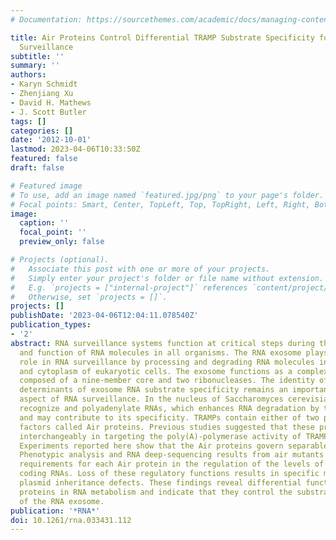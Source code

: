 ```yaml
---
# Documentation: https://sourcethemes.com/academic/docs/managing-content/

title: Air Proteins Control Differential TRAMP Substrate Specificity for Nuclear RNA
  Surveillance
subtitle: ''
summary: ''
authors:
- Karyn Schmidt
- Zhenjiang Xu
- David H. Mathews
- J. Scott Butler
tags: []
categories: []
date: '2012-10-01'
lastmod: 2023-04-06T10:33:50Z
featured: false
draft: false

# Featured image
# To use, add an image named `featured.jpg/png` to your page's folder.
# Focal points: Smart, Center, TopLeft, Top, TopRight, Left, Right, BottomLeft, Bottom, BottomRight.
image:
  caption: ''
  focal_point: ''
  preview_only: false

# Projects (optional).
#   Associate this post with one or more of your projects.
#   Simply enter your project's folder or file name without extension.
#   E.g. `projects = ["internal-project"]` references `content/project/deep-learning/index.md`.
#   Otherwise, set `projects = []`.
projects: []
publishDate: '2023-04-06T12:04:11.078540Z'
publication_types:
- '2'
abstract: RNA surveillance systems function at critical steps during the formation
  and function of RNA molecules in all organisms. The RNA exosome plays a central
  role in RNA surveillance by processing and degrading RNA molecules in the nucleus
  and cytoplasm of eukaryotic cells. The exosome functions as a complex of proteins
  composed of a nine-member core and two ribonucleases. The identity of the molecular
  determinants of exosome RNA substrate specificity remains an important unsolved
  aspect of RNA surveillance. In the nucleus of Saccharomyces cerevisiae, TRAMP complexes
  recognize and polyadenylate RNAs, which enhances RNA degradation by the exosome
  and may contribute to its specificity. TRAMPs contain either of two putative RNA-binding
  factors called Air proteins. Previous studies suggested that these proteins function
  interchangeably in targeting the poly(A)-polymerase activity of TRAMPs to RNAs.
  Experiments reported here show that the Air proteins govern separable functions.
  Phenotypic analysis and RNA deep-sequencing results from air mutants reveal specific
  requirements for each Air protein in the regulation of the levels of noncoding and
  coding RNAs. Loss of these regulatory functions results in specific metabolic and
  plasmid inheritance defects. These findings reveal differential functions for Air
  proteins in RNA metabolism and indicate that they control the substrate specificity
  of the RNA exosome.
publication: '*RNA*'
doi: 10.1261/rna.033431.112
---
```

